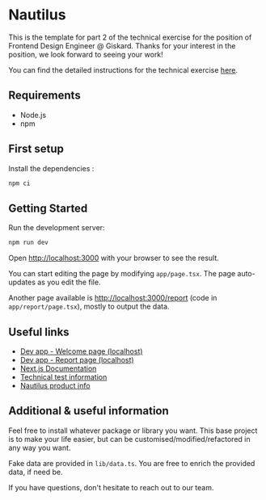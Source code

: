 # Nautilus

This is the template for part 2 of the technical exercise for the position of Frontend Design Engineer @ Giskard. Thanks for your interest in the position, we look forward to seeing your work!

You can find the detailed instructions for the technical exercise [here](https://giskard.notion.site/fde-technical-test).

## Requirements

- Node.js
- npm

## First setup

Install the dependencies :

```bash
npm ci
```

## Getting Started

Run the development server:

```bash
npm run dev
```

Open [http://localhost:3000](http://localhost:3000) with your browser to see the result.

You can start editing the page by modifying `app/page.tsx`. The page auto-updates as you edit the file.

Another page available is [http://localhost:3000/report](http://localhost:3000/report) (code in `app/report/page.tsx`), mostly to output the data.

## Useful links

- [Dev app - Welcome page (localhost)](http://localhost:3000)
- [Dev app - Report page (localhost)](http://localhost:3000/report)
- [Next.js Documentation](https://nextjs.org/docs)
- [Technical test information](https://giskard.notion.site/fde-technical-test)
- [Nautilus product info](https://giskard.notion.site/Giskard-Nautilus-Product-199df583d5c980659aaaf0e2999378a4)

## Additional & useful information

Feel free to install whatever package or library you want.
This base project is to make your life easier, but can be customised/modified/refactored in any way you want.

Fake data are provided in `lib/data.ts`.
You are free to enrich the provided data, if need be.

If you have questions, don't hesitate to reach out to our team.
